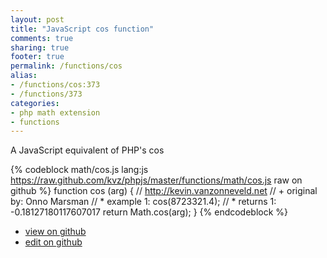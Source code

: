 ```yaml
---
layout: post
title: "JavaScript cos function"
comments: true
sharing: true
footer: true
permalink: /functions/cos
alias:
- /functions/cos:373
- /functions/373
categories:
- php math extension
- functions
---
```

A JavaScript equivalent of PHP's cos

<!-- more -->

{% codeblock math/cos.js lang:js https://raw.github.com/kvz/phpjs/master/functions/math/cos.js raw on github %}
function cos (arg) {
    // http://kevin.vanzonneveld.net
    // +   original by: Onno Marsman
    // *     example 1: cos(8723321.4);
    // *     returns 1: -0.18127180117607017
    return Math.cos(arg);
}
{% endcodeblock %}

 - [view on github](https://github.com/kvz/phpjs/blob/master/functions/math/cos.js)
 - [edit on github](https://github.com/kvz/phpjs/edit/master/functions/math/cos.js)

